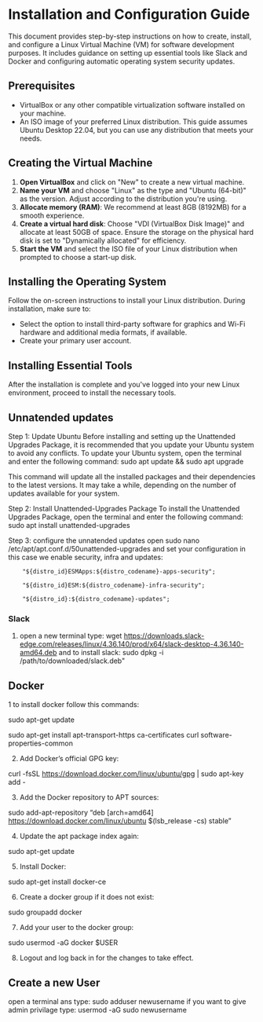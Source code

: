 # Installation and Configuration Guide

This document provides step-by-step instructions on how to create, install, and configure a Linux Virtual Machine (VM) for software development purposes. It includes guidance on setting up essential tools like Slack and Docker and configuring automatic operating system security updates.

## Prerequisites

- VirtualBox or any other compatible virtualization software installed on your machine.
- An ISO image of your preferred Linux distribution. This guide assumes Ubuntu Desktop 22.04, but you can use any distribution that meets your needs.

## Creating the Virtual Machine

1. **Open VirtualBox** and click on "New" to create a new virtual machine.
2. **Name your VM** and choose "Linux" as the type and "Ubuntu (64-bit)" as the version. Adjust according to the distribution you're using.
3. **Allocate memory (RAM)**: We recommend at least 8GB (8192MB) for a smooth experience.
4. **Create a virtual hard disk**: Choose "VDI (VirtualBox Disk Image)" and allocate at least 50GB of space. Ensure the storage on the physical hard disk is set to "Dynamically allocated" for efficiency.
5. **Start the VM** and select the ISO file of your Linux distribution when prompted to choose a start-up disk.

## Installing the Operating System

Follow the on-screen instructions to install your Linux distribution. During installation, make sure to:
- Select the option to install third-party software for graphics and Wi-Fi hardware and additional media formats, if available.
- Create your primary user account.

## Installing Essential Tools

After the installation is complete and you've logged into your new Linux environment, proceed to install the necessary tools.

## Unnatended updates
Step 1: Update Ubuntu
Before installing and setting up the Unattended Upgrades Package, it is recommended that you update your Ubuntu system to avoid any conflicts. To update your Ubuntu system, open the terminal and enter the following command:
sudo apt update && sudo apt upgrade

This command will update all the installed packages and their dependencies to the latest versions. It may take a while, depending on the number of updates available for your system.

Step 2: Install Unattended-Upgrades Package
To install the Unattended Upgrades Package, open the terminal and enter the following command:
sudo apt install unattended-upgrades

Step 3: configure the unnatended updates
open sudo nano /etc/apt/apt.conf.d/50unattended-upgrades and set your configuration in this case we enable security, infra and updates:
        
        "${distro_id}ESMApps:${distro_codename}-apps-security";

        "${distro_id}ESM:${distro_codename}-infra-security";

        "${distro_id}:${distro_codename}-updates";



### Slack

1. open a new terminal type:
        wget https://downloads.slack-edge.com/releases/linux/4.36.140/prod/x64/slack-desktop-4.36.140-amd64.deb
   and to install slack:
        sudo dpkg -i /path/to/downloaded/slack.deb"

## Docker
1 to install docker follow this commands:

sudo apt-get update

sudo apt-get install apt-transport-https ca-certificates curl software-properties-common

2. Add Docker’s official GPG key:

curl -fsSL https://download.docker.com/linux/ubuntu/gpg | sudo apt-key add -

3. Add the Docker repository to APT sources:

sudo add-apt-repository “deb [arch=amd64] https://download.docker.com/linux/ubuntu $(lsb_release -cs) stable”

4. Update the apt package index again:

sudo apt-get update

5. Install Docker:

sudo apt-get install docker-ce

6. Create a docker group if it does not exist:

sudo groupadd docker

7. Add your user to the docker group:

sudo usermod -aG docker $USER

8. Logout and log back in for the changes to take effect.

## Create a new User
open a terminal ans type:
sudo adduser newusername
if you want to give admin privilage type:
usermod -aG sudo newusername





